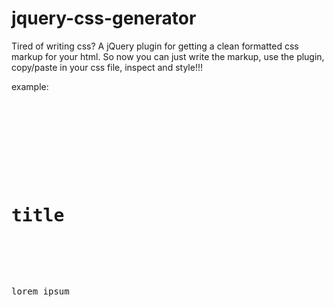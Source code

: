 jquery-css-generator
====================

Tired of writing css? 
A jQuery plugin for getting a clean formatted css markup for your html.
So now you can just write the markup, use the plugin, copy/paste in your css file, inspect and style!!!


example:
<pre>
	<div class="parent a"> 
		<div class="php">
		  <a><img/></a>
		</div>
		<div class="title"><h1>title</h1></div>
		<div class="field">
		  <p>lorem ipsum</p>
		</div>
	</div>


	<script>
	  
	  jQuery('.parent.a').cssGenerator()
	  //outputs in console
	  .parent.a{}
	  .parent.a .php{}
	  .parent.a .php a{}
	  .parent.a .php a img{}
	  .parent.a .title{}
	  .parent.a .title h1{}
	  .parent.a .title h1{}
	  .parent.a .field{}
	  .parent.a .field p{}
	  
	</script>
</pre>
